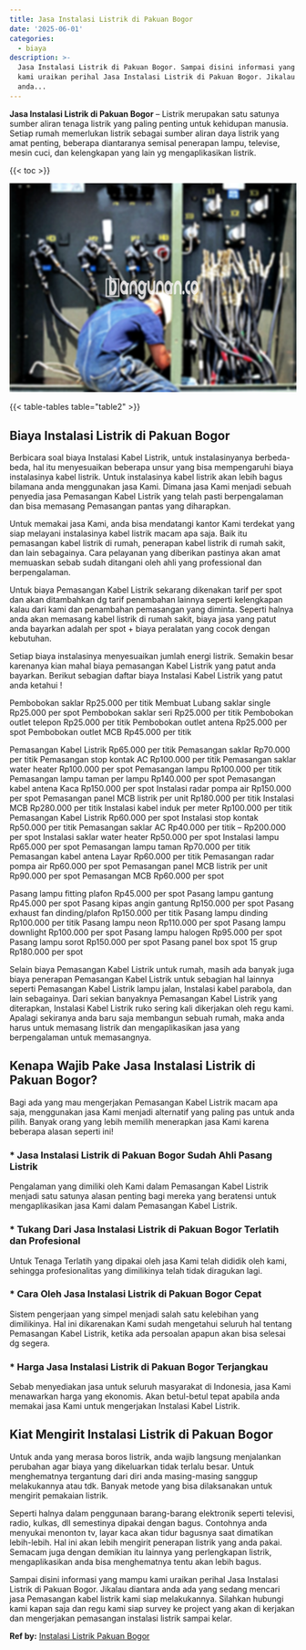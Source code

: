 ```yaml
---
title: Jasa Instalasi Listrik di Pakuan Bogor
date: '2025-06-01'
categories:
  - biaya
description: >-
  Jasa Instalasi Listrik di Pakuan Bogor. Sampai disini informasi yang mampu
  kami uraikan perihal Jasa Instalasi Listrik di Pakuan Bogor. Jikalau diantara
  anda...
---
```


**Jasa Instalasi Listrik di Pakuan Bogor** – Listrik merupakan satu satunya sumber aliran tenaga listrik yang paling penting untuk kehidupan manusia. Setiap rumah memerlukan listrik sebagai sumber aliran daya listrik yang amat penting, beberapa diantaranya semisal penerapan lampu, televise, mesin cuci, dan kelengkapan yang lain yg mengaplikasikan listrik.

{{< toc >}}

![Jasa Instalasi Listrik di Pakuan Bogor](/images/instalasi-listrik-murah22.png)

{{< table-tables table="table2" >}}

## Biaya Instalasi Listrik di Pakuan Bogor

Berbicara soal biaya Instalasi Kabel Listrik, untuk instalasinyanya berbeda-beda, hal itu menyesuaikan beberapa unsur yang bisa mempengaruhi biaya instalasinya kabel listrik. Untuk instalasinya kabel listrik akan lebih bagus bilamana anda menggunakan jasa Kami. Dimana jasa Kami menjadi sebuah penyedia jasa Pemasangan Kabel Listrik yang telah pasti berpengalaman dan bisa memasang Pemasangan pantas yang diharapkan.

Untuk memakai jasa Kami, anda bisa mendatangi kantor Kami terdekat yang siap melayani instalasinya kabel listrik macam apa saja. Baik itu pemasangan kabel listrik di rumah, penerapan kabel listrik di rumah sakit, dan lain sebagainya. Cara pelayanan yang diberikan pastinya akan amat memuaskan sebab sudah ditangani oleh ahli yang professional dan berpengalaman.

Untuk biaya Pemasangan Kabel Listrik sekarang dikenakan tarif per spot dan akan ditambahkan dg tarif penambahan lainnya seperti kelengkapan kalau dari kami dan penambahan pemasangan yang diminta. Seperti halnya anda akan memasang kabel listrik di rumah sakit, biaya jasa yang patut anda bayarkan adalah per spot + biaya peralatan yang cocok dengan kebutuhan.

Setiap biaya instalasinya menyesuaikan jumlah energi listrik. Semakin besar karenanya kian mahal biaya pemasangan Kabel Listrik yang patut anda bayarkan. Berikut sebagian daftar biaya Instalasi Kabel Listrik yang patut anda ketahui !

Pembobokan saklar Rp25.000 per titik Membuat Lubang saklar single Rp25.000 per spot Pembobokan saklar seri Rp25.000 per titik Pembobokan outlet telepon Rp25.000 per titik Pembobokan outlet antena Rp25.000 per spot Pembobokan outlet MCB Rp45.000 per titik

Pemasangan Kabel Listrik Rp65.000 per titik Pemasangan saklar Rp70.000 per titik Pemasangan stop kontak AC Rp100.000 per titik Pemasangan saklar water heater Rp100.000 per spot Pemasangan lampu Rp100.000 per titik Pemasangan lampu taman per lampu Rp140.000 per spot Pemasangan kabel antena Kaca Rp150.000 per spot Instalasi radar pompa air Rp150.000 per spot Pemasangan panel MCB listrik per unit Rp180.000 per titik Instalasi MCB Rp280.000 per titik Instalasi kabel induk per meter Rp100.000 per titik Pemasangan Kabel Listrik Rp60.000 per spot Instalasi stop kontak Rp50.000 per titik Pemasangan saklar AC Rp40.000 per titik – Rp200.000 per spot Instalasi saklar water heater Rp50.000 per spot Instalasi lampu Rp65.000 per spot Pemasangan lampu taman Rp70.000 per titik Pemasangan kabel antena Layar Rp60.000 per titik Pemasangan radar pompa air Rp60.000 per spot Pemasangan panel MCB listrik per unit Rp90.000 per spot Pemasangan MCB Rp60.000 per spot

Pasang lampu fitting plafon Rp45.000 per spot Pasang lampu gantung Rp45.000 per spot Pasang kipas angin gantung Rp150.000 per spot Pasang exhaust fan dinding/plafon Rp150.000 per titik Pasang lampu dinding Rp100.000 per titik Pasang lampu neon Rp110.000 per spot Pasang lampu downlight Rp100.000 per spot Pasang lampu halogen Rp95.000 per spot Pasang lampu sorot Rp150.000 per spot Pasang panel box spot 15 grup Rp180.000 per spot

Selain biaya Pemasangan Kabel Listrik untuk rumah, masih ada banyak juga biaya penerapan Pemasangan Kabel Listrik untuk sebagian hal lainnya seperti Pemasangan Kabel Listrik lampu jalan, Instalasi kabel parabola, dan lain sebagainya. Dari sekian banyaknya Pemasangan Kabel Listrik yang diterapkan, Instalasi Kabel Listrik ruko sering kali dikerjakan oleh regu kami. Apalagi sekiranya anda baru saja membangun sebuah rumah, maka anda harus untuk memasang listrik dan mengaplikasikan jasa yang berpengalaman untuk memasangnya.

## Kenapa Wajib Pake Jasa Instalasi Listrik di Pakuan Bogor?

Bagi ada yang mau mengerjakan Pemasangan Kabel Listrik macam apa saja, menggunakan jasa Kami menjadi alternatif yang paling pas untuk anda pilih. Banyak orang yang lebih memilih menerapkan jasa Kami karena beberapa alasan seperti ini!

### \* Jasa Instalasi Listrik di Pakuan Bogor Sudah Ahli Pasang Listrik

Pengalaman yang dimiliki oleh Kami dalam Pemasangan Kabel Listrik menjadi satu satunya alasan penting bagi mereka yang beratensi untuk mengaplikasikan jasa Kami dalam Pemasangan Kabel Listrik.

### \* Tukang Dari Jasa Instalasi Listrik di Pakuan Bogor Terlatih dan Profesional

Untuk Tenaga Terlatih yang dipakai oleh jasa Kami telah dididik oleh kami, sehingga profesionalitas yang dimilikinya telah tidak diragukan lagi.

### \* Cara Oleh Jasa Instalasi Listrik di Pakuan Bogor Cepat

Sistem pengerjaan yang simpel menjadi salah satu kelebihan yang dimilikinya. Hal ini dikarenakan Kami sudah mengetahui seluruh hal tentang Pemasangan Kabel Listrik, ketika ada persoalan apapun akan bisa selesai dg segera.

### \* Harga Jasa Instalasi Listrik di Pakuan Bogor Terjangkau

Sebab menyediakan jasa untuk seluruh masyarakat di Indonesia, jasa Kami menawarkan harga yang ekonomis. Akan betul-betul tepat apabila anda memakai jasa Kami untuk mengerjakan Instalasi Kabel Listrik.

## Kiat Mengirit Instalasi Listrik di Pakuan Bogor


Untuk anda yang merasa boros listrik, anda wajib langsung menjalankan perubahan agar biaya yang dikeluarkan tidak terlalu besar. Untuk menghematnya tergantung dari diri anda masing-masing sanggup melakukannya atau tdk. Banyak metode yang bisa dilaksanakan untuk mengirit pemakaian listrik.

Seperti halnya dalam penggunaan barang-barang elektronik seperti televisi, radio, kulkas, dll semestinya dipakai dengan bagus. Contohnya anda menyukai menonton tv, layar kaca akan tidur bagusnya saat dimatikan lebih-lebih. Hal ini akan lebih mengirit penerapan listrik yang anda pakai. Semacam juga dengan demikian itu lainnya yang perlengkapan listrik, mengaplikasikan anda bisa menghematnya tentu akan lebih bagus.

Sampai disini informasi yang mampu kami uraikan perihal Jasa Instalasi Listrik di Pakuan Bogor. Jikalau diantara anda ada yang sedang mencari jasa Pemasangan kabel listrik kami siap melakukannya. Silahkan hubungi kami kapan saja dan regu kami siap survey ke project yang akan di kerjakan dan mengerjakan pemasangan instalasi listrik sampai kelar.

**Ref by:** [Instalasi Listrik Pakuan Bogor](https://id.wikipedia.org/wiki/Instalasi)
